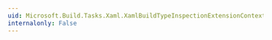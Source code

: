 ```yaml
---
uid: Microsoft.Build.Tasks.Xaml.XamlBuildTypeInspectionExtensionContext
internalonly: False
---
```

